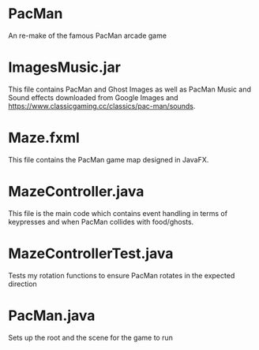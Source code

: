 # PacMan

An re-make of the famous PacMan arcade game

# ImagesMusic.jar

This file contains PacMan and Ghost Images as well as PacMan Music and Sound effects downloaded from Google Images and https://www.classicgaming.cc/classics/pac-man/sounds.

# Maze.fxml

This file contains the PacMan game map designed in JavaFX.

# MazeController.java

This file is the main code which contains event handling in terms of keypresses and when PacMan collides with food/ghosts.

# MazeControllerTest.java

Tests my rotation functions to ensure PacMan rotates in the expected direction

# PacMan.java

Sets up the root and the scene for the game to run
